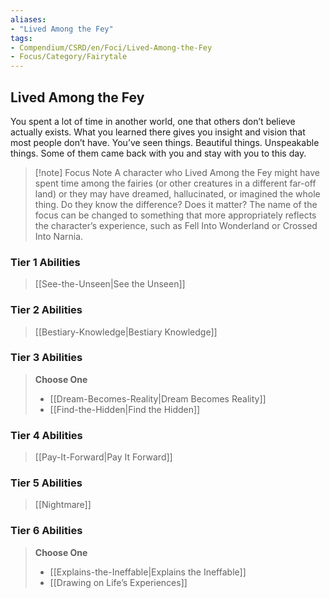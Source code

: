 ```yaml
---
aliases:
- "Lived Among the Fey"
tags:
- Compendium/CSRD/en/Foci/Lived-Among-the-Fey
- Focus/Category/Fairytale
---
```


  
## Lived Among the Fey
You spent a lot of time in another world, one that others don’t believe actually exists. What you learned there gives you insight and vision that most people don’t have. You’ve seen things. Beautiful things. Unspeakable things. Some of them came back with you and stay with you to this day.

>[!note] Focus Note
>A character who Lived Among the Fey might have spent time among the fairies (or other creatures in a different far-off land) or they may have dreamed, hallucinated, or imagined the whole thing. Do they know the difference? Does it matter? The name of the focus can be changed to something that more appropriately reflects the character’s experience, such as Fell Into Wonderland or Crossed Into Narnia.

### Tier 1 Abilities  
> [[See-the-Unseen|See the Unseen]]  

### Tier 2 Abilities  
> [[Bestiary-Knowledge|Bestiary Knowledge]]  


### Tier 3 Abilities  
> **Choose One**  
>- [[Dream-Becomes-Reality|Dream Becomes Reality]]  
>- [[Find-the-Hidden|Find the Hidden]]  


### Tier 4 Abilities  
> [[Pay-It-Forward|Pay It Forward]]  


### Tier 5 Abilities  
> [[Nightmare]]  


### Tier 6 Abilities  
> **Choose One**  
>- [[Explains-the-Ineffable|Explains the Ineffable]]  
>- [[Drawing on Life’s Experiences]]
